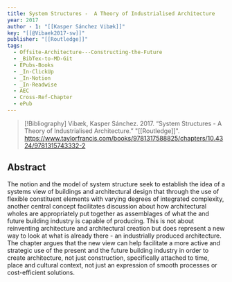 ```yaml
---
title: System Structures -  A Theory of Industrialised Architecture
year: 2017
author - 1: "[[Kasper Sánchez Vibæk]]"
key: "[[@Vibaek2017-sw]]"
publisher: "[[Routledge]]"
tags:
  - Offsite-Architecture---Constructing-the-Future
  - _BibTex-to-MD-Git
  - EPubs-Books
  - _In-ClickUp
  - _In-Notion
  - _In-Readwise
  - AEC
  - Cross-Ref-Chapter
  - ePub
---
```


> [!Bibliography]
> Vibæk, Kasper Sánchez. 2017. “System Structures -  A Theory of Industrialised Architecture.” "[[Routledge]]". https://www.taylorfrancis.com/books/9781317588825/chapters/10.4324/9781315743332-2

## Abstract
The notion and the model of system structure seek to establish the idea of a systems view of buildings and architectural design that through the use of flexible constituent elements with varying degrees of integrated complexity, another central concept facilitates discussion about how architectural wholes are appropriately put together as assemblages of what the and future building industry is capable of producing. This is not about reinventing architecture and architectural creation but does represent a new way to look at what is already there -  an industrially produced architecture. The chapter argues that the new view can help facilitate a more active and strategic use of the present and the future building industry in order to create architecture, not just construction, specifically attached to time, place and cultural context, not just an expression of smooth processes or cost-efficient solutions.